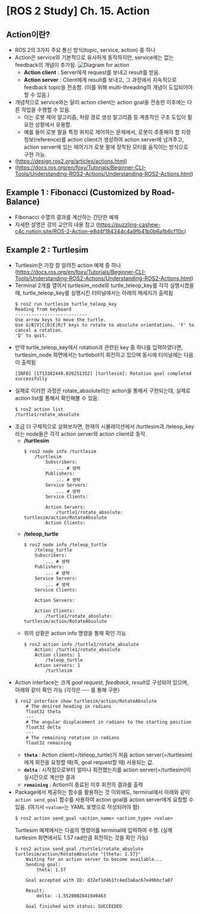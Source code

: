 # [ROS 2 Study] Ch. 15. Action

## Action이란?
- ROS 2의 3가지 주요 통신 방식(topic, service, action) 중 하나   
- Action은 service와 기본적으로 유사하게 동작하지만, service에는 없는 feedback의 개념이 추가됨. ![Diagram for action](https://docs.ros.org/en/foxy/_images/Action-SingleActionClient.gif) 
  - **Action client** : Server에게 request를 보내고 result를 받음.
  - **Action server** : Client에게 result를 보내고, 그 과정에서 지속적으로 feedback topic을 전송함. (이를 위해 multi-threading의 개념이 도입되어야 할 수 있음.)
- 개념적으로 service와는 달리 action client는 action goal을 전송한 이후에는 다른 작업을 수행할 수 있음. 
  - 이는 로봇 제어 알고리즘, 차량 경로 생성 알고리즘 등 계층적인 구조 도입이 필요한 상황에서 유용함. 
  - 예를 들어 로봇 팔을 특정 위치로 제어하는 문제에서, 로봇이 추종해야 할 지령 정보(reference)를 action client가 생성하여 action server에 넘겨주고, action server에 있는 제어기가 로봇 팔에 장착된 모터를 움직이는 방식으로 구현 가능.
- (https://design.ros2.org/articles/actions.html) 
- (https://docs.ros.org/en/foxy/Tutorials/Beginner-CLI-Tools/Understanding-ROS2-Actions/Understanding-ROS2-Actions.html)



## Example 1 : Fibonacci (Customized by Road-Balance)

- Fibonacci 수열의 결과를 계산하는 간단한 예제
- 자세한 설명은 강의 교안의 내용 참고 (https://puzzling-cashew-c4c.notion.site/ROS-2-Action-e8d4f184344c4a9fb41b0b6a1b6cf10c)

## Example 2 : Turtlesim

- Turtlesim은 가장 잘 알려진 action 예제 중 하나(https://docs.ros.org/en/foxy/Tutorials/Beginner-CLI-Tools/Understanding-ROS2-Actions/Understanding-ROS2-Actions.html)
- Terminal 2개를 열어서 turtlesim_node와 turtle_teleop_key를 각각 실행시켰을 때, turtle_teleop_key를 실행시킨 터미널에서는 아래의 메세지가 출력됨
    ```console
    $ ros2 run turtlesim turtle_teleop_key
    Reading from keyboard
    ---------------------------
    Use arrow keys to move the turtle.
    Use G|B|V|C|D|E|R|T keys to rotate to absolute orientations. 'F' to cancel a rotation.
    'Q' to quit.
    ```
- 만약 turtle_teleop_key에서 rotation과 관련된 key 중 하나를 입력하였다면, turtlesim_node 화면에서는 turtlebot이 회전하고 있으며 동시에 터미널에는 다음이 출력됨
  ```console
  [INFO] [1713382448.026251352] [turtlesim]: Rotation goal completed successfully
  ```
- 실제로 이러한 과정은 rotate_absolute라는 action을 통해서 구현되는데, 실제로 action list를 통해서 확인해볼 수 있음.
    ```console
    $ ros2 action list
    /turtle1/rotate_absolute
    ```
- 조금 더 구체적으로 살펴보자면, 현재의 시뮬레이션에서 /turtlesim과 /teleop_key 라는 node들은 각각 action server와 action client로 동작.
  - **/turtlesim**
    ```console
    $ ros2 node info /turtlesim
        /turtlesim
            Subscribers:
                ... # 생략
            Publishers:
                ... # 생략
            Service Servers:
                ... # 생략
            Service Clients:

            Action Servers:
                /turtle1/rotate_absolute: turtlesim/action/RotateAbsolute
            Action Clients:
    ```
  - **/teleop_turtle**
    ```console
    $ ros2 node info /teleop_turtle
        /teleop_turtle
        Subscribers:
            ... # 생략
        Publishers:
            ... # 생략
        Service Servers:
            ... # 생략
        Service Clients:

        Action Servers:

        Action Clients:
            /turtle1/rotate_absolute: turtlesim/action/RotateAbsolute
    ```
  - 위의 상황은 action info 명령을 통해 확인 가능
      ```console
      $ ros2 action info /turtle1/rotate_absolute
          Action: /turtle1/rotate_absolute
          Action clients: 1
              /teleop_turtle
          Action servers: 1
              /turtlesim
      ```
- Action interface는 크게 *goal request*, *feedback*, *result*로 구성되어 있으며, 아래와 같이 확인 가능 (각각은 --- 를 통해 구분)
    ```console
    $ ros2 interface show turtlesim/action/RotateAbsolute
        # The desired heading in radians
        float32 theta
        ---
        # The angular displacement in radians to the starting position
        float32 delta
        ---
        # The remaining rotation in radians
        float32 remaining
    ```
    - **`theta`** : Action client(=/teleop_turtle)가 처음 action server(=/turtlesim)에게 회전을 요청할 때(즉, goal request할 때) 사용되는 값.
    - **`delta`** : 시작점으로부터 얼마나 회전했는지를 action server(=/turtlesim)이 실시간으로 계산한 결과
    - **`remaining`** : Action이 종료된 이후 회전의 결과를 출력 
- Package에서 제공하는 함수를 활용하는 것 이외에도, terminal에서 아래와 같이 `action send_goal` 함수를 사용하여 action goal을 action server에게 요청할 수 있음. (여기서 `<value>`는 YAML 포맷으로 작성되어야 함)
    ```console
    $ ros2 action send_goal <action_name> <action_type> <value>
    ```
    Turtlesim 예제에서는 다음의 명령어를 terminal에 입력하여 수행. (실제 turtlesim 화면에서도 1.57 rad만큼 회전하는 것을 확인 가능)
    ```console
    $ ros2 action send_goal /turtle1/rotate_absolute turtlesim/action/RotateAbsolute "{theta: 1.57}"
        Waiting for an action server to become available...
        Sending goal:
            theta: 1.57

        Goal accepted with ID: d32ef1d4b1fc4ed3a8ac67e49bbcfa07

        Result:
            delta: -1.5520002841949463

        Goal finished with status: SUCCEEDED
    ```